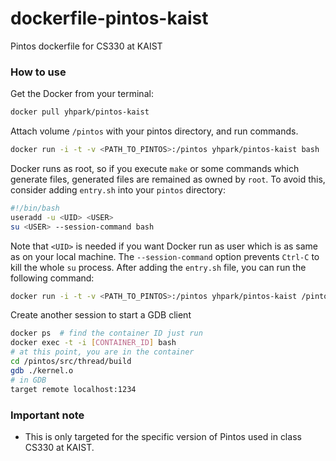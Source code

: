 # dockerfile-pintos-kaist
Pintos dockerfile for CS330 at KAIST

### How to use

Get the Docker from your terminal:

``` sh
docker pull yhpark/pintos-kaist
```

Attach volume `/pintos` with your pintos directory, and run commands.

``` sh
docker run -i -t -v <PATH_TO_PINTOS>:/pintos yhpark/pintos-kaist bash
```

Docker runs as root, so if you execute `make` or some commands which generate
files, generated files are remained as owned by `root`. To avoid this, consider
adding `entry.sh` into your `pintos` directory:

``` sh
#!/bin/bash
useradd -u <UID> <USER>
su <USER> --session-command bash
```

Note that `<UID>` is needed if you want Docker run as user which is as same as
on your local machine. The `--session-command` option prevents `Ctrl-C` to kill
the whole `su` process. After adding the `entry.sh` file, you can run the
following command:

``` sh
docker run -i -t -v <PATH_TO_PINTOS>:/pintos yhpark/pintos-kaist /pintos/entry.sh
```

Create another session to start a GDB client

``` sh
docker ps  # find the container ID just run
docker exec -t -i [CONTAINER_ID] bash
# at this point, you are in the container
cd /pintos/src/thread/build
gdb ./kernel.o
# in GDB
target remote localhost:1234
```

### Important note

* This is only targeted for the specific version of Pintos used in class CS330 at KAIST.
